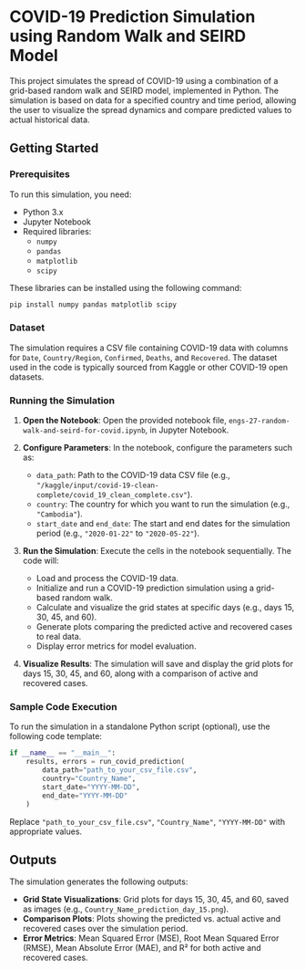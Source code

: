 # COVID-19 Prediction Simulation using Random Walk and SEIRD Model

This project simulates the spread of COVID-19 using a combination of a grid-based random walk and SEIRD model, implemented in Python. The simulation is based on data for a specified country and time period, allowing the user to visualize the spread dynamics and compare predicted values to actual historical data.

## Getting Started

### Prerequisites

To run this simulation, you need:

- Python 3.x
- Jupyter Notebook
- Required libraries:
  - `numpy`
  - `pandas`
  - `matplotlib`
  - `scipy`

These libraries can be installed using the following command:

```bash
pip install numpy pandas matplotlib scipy
```

### Dataset

The simulation requires a CSV file containing COVID-19 data with columns for `Date`, `Country/Region`, `Confirmed`, `Deaths`, and `Recovered`. The dataset used in the code is typically sourced from Kaggle or other COVID-19 open datasets.

### Running the Simulation

1. **Open the Notebook**: Open the provided notebook file, `engs-27-random-walk-and-seird-for-covid.ipynb`, in Jupyter Notebook.

2. **Configure Parameters**: In the notebook, configure the parameters such as:
   - `data_path`: Path to the COVID-19 data CSV file (e.g., `"/kaggle/input/covid-19-clean-complete/covid_19_clean_complete.csv"`).
   - `country`: The country for which you want to run the simulation (e.g., `"Cambodia"`).
   - `start_date` and `end_date`: The start and end dates for the simulation period (e.g., `"2020-01-22"` to `"2020-05-22"`).

3. **Run the Simulation**: Execute the cells in the notebook sequentially. The code will:
   - Load and process the COVID-19 data.
   - Initialize and run a COVID-19 prediction simulation using a grid-based random walk.
   - Calculate and visualize the grid states at specific days (e.g., days 15, 30, 45, and 60).
   - Generate plots comparing the predicted active and recovered cases to real data.
   - Display error metrics for model evaluation.

4. **Visualize Results**: The simulation will save and display the grid plots for days 15, 30, 45, and 60, along with a comparison of active and recovered cases.

### Sample Code Execution

To run the simulation in a standalone Python script (optional), use the following code template:

```python
if __name__ == "__main__":
    results, errors = run_covid_prediction(
        data_path="path_to_your_csv_file.csv",
        country="Country_Name",
        start_date="YYYY-MM-DD",
        end_date="YYYY-MM-DD"
    )
```

Replace `"path_to_your_csv_file.csv"`, `"Country_Name"`, `"YYYY-MM-DD"` with appropriate values.

## Outputs

The simulation generates the following outputs:

- **Grid State Visualizations**: Grid plots for days 15, 30, 45, and 60, saved as images (e.g., `Country_Name_prediction_day_15.png`).
- **Comparison Plots**: Plots showing the predicted vs. actual active and recovered cases over the simulation period.
- **Error Metrics**: Mean Squared Error (MSE), Root Mean Squared Error (RMSE), Mean Absolute Error (MAE), and R² for both active and recovered cases.
